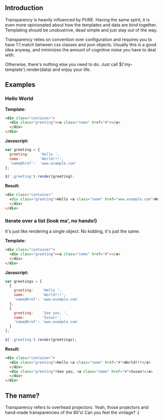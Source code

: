 ## Introduction

Transparency is heavily influenced by PURE. Having the same spirit, it is even more opinionated about how the templates and data are bind together. Templating should be unobustrive, dead simple and just stay out of the way.

Transparency relies on convention over configuration and requires you to have 1:1 match between css classes and json objects. Usually this is a good idea anyway, and minimizes the amount of cognitive noise you have to deal with. 

Otherwise, there's nothing else you need to do. Just call $('my-template').render(data) and enjoy your life.

## Examples

### Hello World

**Template:**

```html
<div class="container">
  <div class="greeting"><a class="name" href="#"></a>
  </div>
</div>
```

**Javascript:**

```js
var greeting = {
  greeting:     'Hello ',
  name:         'World!!!',
  'name@href':  'www.example.com'
};

$('.greeting').render(greeting);
```

**Result:**

```html
<div class="container"
  <div class="greeting">Hello <a class="name" href="www.example.com">World!!!</a>
  </div>
</div>
```

### Iterate over a list (look ma', no hands!)

It's just like rendering a single object. No kidding, it's just the same.

**Template:**

```html
<div class="container">
  <div class="greeting"><a class="name" href="#"></a>
  </div>
</div>
```

**Javascript:**

```js
var greetings = [
  {
    greeting:    'Hello ',
    name:        'World!!!',
    'name@href': 'www.example.com'
  },
  {
    greeting:    'See you, ',
    name:        'Susan!',
    'name@href': 'www.example.com'
  }
];

$('.greeting').render(greetings);
```

**Result:**

```html
<div class="container">
  <div class="greeting">Hello <a class="name" href="#">World!!!</a>
  </div>
  <div class="greeting">See you, <a class="name" href="#">Susan!</a>
  </div>
</div>
```

## The name?

Transparency refers to overhead projectors. Yeah, those projectors and hand-made transparencies of the 80's! Can you feel the vintage? :)

